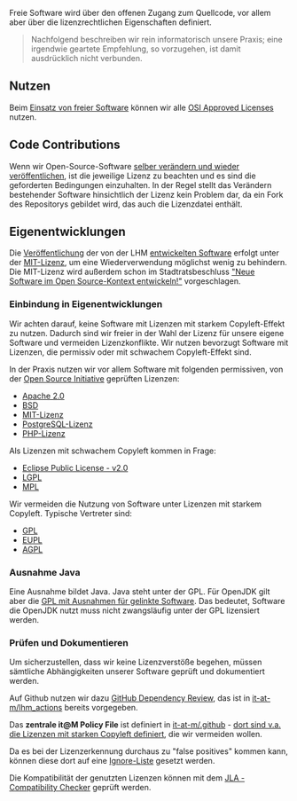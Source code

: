 Freie Software wird über den offenen Zugang zum Quellcode, vor allem aber über die lizenzrechtlichen Eigenschaften definiert.

> Nachfolgend beschreiben wir rein informatorisch unsere Praxis; eine irgendwie geartete Empfehlung, so vorzugehen, ist damit ausdrücklich nicht verbunden.

## Nutzen

Beim [Einsatz von freier Software](./use) können wir alle [OSI Approved Licenses](https://opensource.org/licenses) nutzen.

## Code Contributions

Wenn wir Open-Source-Software [selber verändern und wieder veröffentlichen](./improve#code-contributions), ist die jeweilige Lizenz zu beachten und es sind die geforderten Bedingungen einzuhalten.
In der Regel stellt das Verändern bestehender Software hinsichtlich der Lizenz kein Problem dar, da ein Fork des Repositorys gebildet wird, das auch die Lizenzdatei enthält.

## Eigenentwicklungen

Die [Veröffentlichung](./publish) der von der LHM [entwickelten Software](./in-house-development) erfolgt unter der [MIT-Lizenz](https://de.wikipedia.org/wiki/MIT-Lizenz), um eine Wiederverwendung möglichst wenig zu behindern.
Die MIT-Lizenz wird außerdem schon im Stadtratsbeschluss ["Neue Software im Open Source-Kontext entwickeln!"](https://risi.muenchen.de/risi/antrag/detail/6289779) vorgeschlagen.

### Einbindung in Eigenentwicklungen

Wir achten darauf, keine Software mit Lizenzen mit starkem Copyleft-Effekt zu nutzen. Dadurch sind wir freier in der Wahl der Lizenz für unsere eigene Software und vermeiden Lizenzkonflikte.
Wir nutzen bevorzugt Software mit Lizenzen, die permissiv oder mit schwachem Copyleft-Effekt sind.

In der Praxis nutzen wir vor allem Software mit folgenden permissiven, von der [Open Source Initiative](https://opensource.org/licenses) geprüften Lizenzen:

- [Apache 2.0](https://de.wikipedia.org/wiki/Apache-Lizenz)
- [BSD](https://de.wikipedia.org/wiki/BSD-Lizenz)
- [MIT-Lizenz](https://de.wikipedia.org/wiki/MIT-Lizenz)
- [PostgreSQL-Lizenz](https://www.postgresql.org/about/licence/)
- [PHP-Lizenz](https://de.wikipedia.org/wiki/PHP-Lizenz)

Als Lizenzen mit schwachem Copyleft kommen in Frage:

- [Eclipse Public License - v2.0](https://de.wikipedia.org/wiki/Eclipse_Public_License#EPL_2.0)
- [LGPL](https://de.wikipedia.org/wiki/GNU_Lesser_General_Public_License)
- [MPL](https://de.wikipedia.org/wiki/Mozilla_Public_License)

Wir vermeiden die Nutzung von Software unter Lizenzen mit starkem Copyleft.
Typische Vertreter sind:

- [GPL](https://de.wikipedia.org/wiki/GNU_General_Public_License)
- [EUPL](https://de.wikipedia.org/wiki/European_Union_Public_Licence)
- [AGPL](https://de.wikipedia.org/wiki/GNU_Affero_General_Public_License)

### Ausnahme Java

Eine Ausnahme bildet Java.
Java steht unter der GPL.
Für OpenJDK gilt aber die [GPL mit Ausnahmen für gelinkte Software](https://de.wikipedia.org/wiki/GPL_linking_exception).
Das bedeutet, Software die OpenJDK nutzt muss nicht zwangsläufig unter der GPL lizensiert werden.

### Prüfen und Dokumentieren

Um sicherzustellen, dass wir keine Lizenzverstöße begehen, müssen sämtliche Abhängigkeiten unserer Software geprüft und dokumentiert werden.

Auf Github nutzen wir dazu [GitHub Dependency Review](https://docs.github.com/code-security/supply-chain-security/understanding-your-software-supply-chain/about-dependency-review), das ist in [it-at-m/lhm_actions](https://github.com/it-at-m/lhm_actions/blob/main/action-templates/actions/action-dependency-review/action.yml) bereits vorgegeben.

Das **zentrale it@M Policy File** ist definiert in [it-at-m/.github](https://github.com/it-at-m/.github/blob/main/workflow-configs/dependency_review.yaml) - [dort sind v.a. die Lizenzen mit starken Copyleft definiert](https://github.com/it-at-m/.github/blob/main/workflow-configs/dependency_review.yaml#L2), die wir vermeiden wollen.

Da es bei der Lizenzerkennung durchaus zu "false positives" kommen kann, können diese dort auf eine [Ignore-Liste](https://github.com/it-at-m/.github/blob/main/workflow-configs/dependency_review.yaml#L6) gesetzt werden.

Die Kompatibilität der genutzten Lizenzen können mit dem [JLA - Compatibility Checker](https://joinup.ec.europa.eu/collection/eupl/solution/joinup-licensing-assistant/jla-compatibility-checker) geprüft werden.
